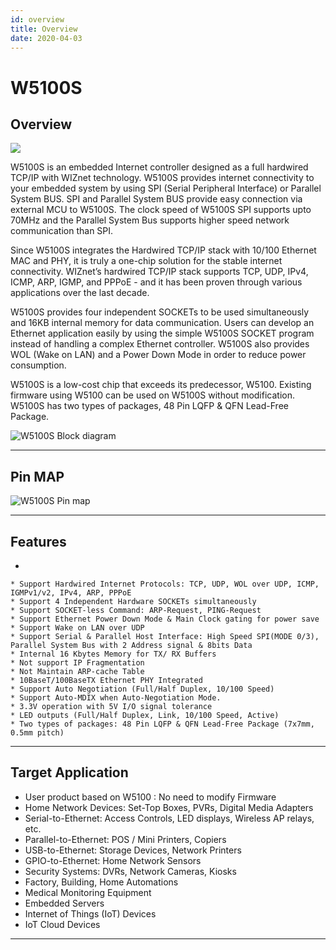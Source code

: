 ```yaml
---
id: overview
title: Overview
date: 2020-04-03
---
```


# W5100S

## Overview

![](/products/w5100s/w5100s_pm.png)

W5100S is an embedded Internet controller designed as a full hardwired
TCP/IP with WIZnet technology. W5100S provides internet connectivity to
your embedded system by using SPI (Serial Peripheral Interface) or
Parallel System BUS. SPI and Parallel System BUS provide easy connection
via external MCU to W5100S. The clock speed of W5100S SPI supports upto
70MHz and the Parallel System Bus supports higher speed network
communication than SPI.

Since W5100S integrates the Hardwired TCP/IP stack with 10/100 Ethernet
MAC and PHY, it is truly a one-chip solution for the stable internet
connectivity. WIZnet’s hardwired TCP/IP stack supports TCP, UDP, IPv4,
ICMP, ARP, IGMP, and PPPoE - and it has been proven through various
applications over the last decade.

W5100S provides four independent SOCKETs to be used simultaneously and
16KB internal memory for data communication. Users can develop an
Ethernet application easily by using the simple W5100S SOCKET program
instead of handling a complex Ethernet controller. W5100S also provides
WOL (Wake on LAN) and a Power Down Mode in order to reduce power
consumption.

W5100S is a low-cost chip that exceeds its predecessor, W5100. Existing
firmware using W5100 can be used on W5100S without modification. W5100S
has two types of packages, 48 Pin LQFP & QFN Lead-Free Package.

![W5100S Block diagram](/products/w5100s/w5100s_diagram.png)

-----


## Pin MAP
![W5100S Pin map](/products/w5100s/w5100s_pinmap.png)

-----


## Features
-

    * Support Hardwired Internet Protocols: TCP, UDP, WOL over UDP, ICMP, IGMPv1/v2, IPv4, ARP, PPPoE
    * Support 4 Independent Hardware SOCKETs simultaneously
    * Support SOCKET-less Command: ARP-Request, PING-Request
    * Support Ethernet Power Down Mode & Main Clock gating for power save
    * Support Wake on LAN over UDP
    * Support Serial & Parallel Host Interface: High Speed SPI(MODE 0/3), Parallel System Bus with 2 Address signal & 8bits Data
    * Internal 16 Kbytes Memory for TX/ RX Buffers 
    * Not support IP Fragmentation
    * Not Maintain ARP-cache Table 
    * 10BaseT/100BaseTX Ethernet PHY Integrated
    * Support Auto Negotiation (Full/Half Duplex, 10/100 Speed)
    * Support Auto-MDIX when Auto-Negotiation Mode.
    * 3.3V operation with 5V I/O signal tolerance
    * LED outputs (Full/Half Duplex, Link, 10/100 Speed, Active)
    * Two types of packages: 48 Pin LQFP & QFN Lead-Free Package (7x7mm, 0.5mm pitch)

-----


## Target Application

  - User product based on W5100 : No need to modify Firmware
  - Home Network Devices: Set-Top Boxes, PVRs, Digital Media Adapters
  - Serial-to-Ethernet: Access Controls, LED displays, Wireless AP
    relays, etc.
  - Parallel-to-Ethernet: POS / Mini Printers, Copiers
  - USB-to-Ethernet: Storage Devices, Network Printers
  - GPIO-to-Ethernet: Home Network Sensors
  - Security Systems: DVRs, Network Cameras, Kiosks
  - Factory, Building, Home Automations
  - Medical Monitoring Equipment
  - Embedded Servers
  - Internet of Things (IoT) Devices
  - IoT Cloud Devices

-----
